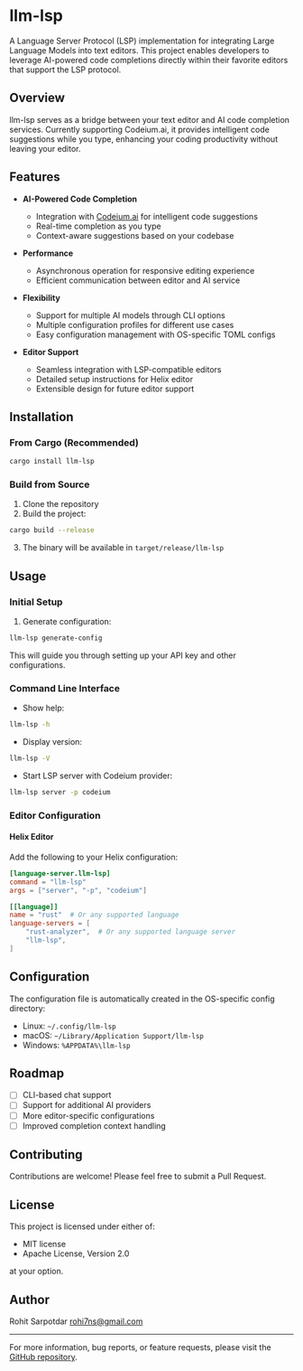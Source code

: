# llm-lsp

A Language Server Protocol (LSP) implementation for integrating Large Language Models into text editors. This project enables developers to leverage AI-powered code completions directly within their favorite editors that support the LSP protocol.

## Overview

llm-lsp serves as a bridge between your text editor and AI code completion services. Currently supporting Codeium.ai, it provides intelligent code suggestions while you type, enhancing your coding productivity without leaving your editor.

## Features

- **AI-Powered Code Completion**
  - Integration with [Codeium.ai](https://codeium.ai) for intelligent code suggestions
  - Real-time completion as you type
  - Context-aware suggestions based on your codebase

- **Performance**
  - Asynchronous operation for responsive editing experience
  - Efficient communication between editor and AI service

- **Flexibility**
  - Support for multiple AI models through CLI options
  - Multiple configuration profiles for different use cases
  - Easy configuration management with OS-specific TOML configs

- **Editor Support**
  - Seamless integration with LSP-compatible editors
  - Detailed setup instructions for Helix editor
  - Extensible design for future editor support

## Installation

### From Cargo (Recommended)

```bash
cargo install llm-lsp
```

### Build from Source

1. Clone the repository
2. Build the project:
```bash
cargo build --release
```
3. The binary will be available in `target/release/llm-lsp`

## Usage

### Initial Setup

1. Generate configuration:
```bash
llm-lsp generate-config
```
This will guide you through setting up your API key and other configurations.

### Command Line Interface

- Show help:
```bash
llm-lsp -h
```

- Display version:
```bash
llm-lsp -V
```

- Start LSP server with Codeium provider:
```bash
llm-lsp server -p codeium
```

### Editor Configuration

#### Helix Editor

Add the following to your Helix configuration:

```toml
[language-server.llm-lsp]
command = "llm-lsp"
args = ["server", "-p", "codeium"]

[[language]]
name = "rust"  # Or any supported language
language-servers = [
    "rust-analyzer",  # Or any supported language server
    "llm-lsp",
]
```

## Configuration

The configuration file is automatically created in the OS-specific config directory:
- Linux: `~/.config/llm-lsp`
- macOS: `~/Library/Application Support/llm-lsp`
- Windows: `%APPDATA%\llm-lsp`

## Roadmap

- [ ] CLI-based chat support
- [ ] Support for additional AI providers
- [ ] More editor-specific configurations
- [ ] Improved completion context handling

## Contributing

Contributions are welcome! Please feel free to submit a Pull Request.

## License

This project is licensed under either of:
- MIT license
- Apache License, Version 2.0

at your option.

## Author

Rohit Sarpotdar <rohi7ns@gmail.com>

---
For more information, bug reports, or feature requests, please visit the [GitHub repository](https://github.com/rosarp/llm-lsp).
